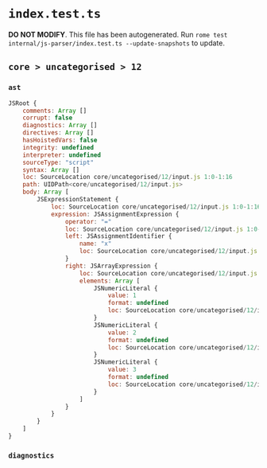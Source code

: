 # `index.test.ts`

**DO NOT MODIFY**. This file has been autogenerated. Run `rome test internal/js-parser/index.test.ts --update-snapshots` to update.

## `core > uncategorised > 12`

### `ast`

```javascript
JSRoot {
	comments: Array []
	corrupt: false
	diagnostics: Array []
	directives: Array []
	hasHoistedVars: false
	integrity: undefined
	interpreter: undefined
	sourceType: "script"
	syntax: Array []
	loc: SourceLocation core/uncategorised/12/input.js 1:0-1:16
	path: UIDPath<core/uncategorised/12/input.js>
	body: Array [
		JSExpressionStatement {
			loc: SourceLocation core/uncategorised/12/input.js 1:0-1:16
			expression: JSAssignmentExpression {
				operator: "="
				loc: SourceLocation core/uncategorised/12/input.js 1:0-1:16
				left: JSAssignmentIdentifier {
					name: "x"
					loc: SourceLocation core/uncategorised/12/input.js 1:0-1:1 (x)
				}
				right: JSArrayExpression {
					loc: SourceLocation core/uncategorised/12/input.js 1:4-1:16
					elements: Array [
						JSNumericLiteral {
							value: 1
							format: undefined
							loc: SourceLocation core/uncategorised/12/input.js 1:6-1:7
						}
						JSNumericLiteral {
							value: 2
							format: undefined
							loc: SourceLocation core/uncategorised/12/input.js 1:9-1:10
						}
						JSNumericLiteral {
							value: 3
							format: undefined
							loc: SourceLocation core/uncategorised/12/input.js 1:12-1:13
						}
					]
				}
			}
		}
	]
}
```

### `diagnostics`

```

```
